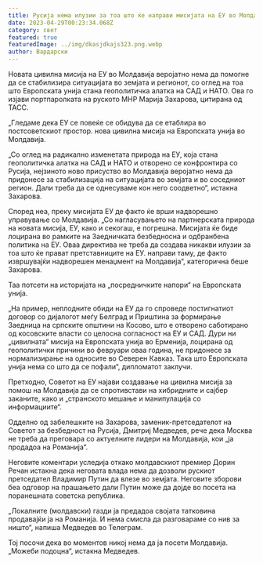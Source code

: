 ```yaml
---
title: Русија нема илузии за тоа што ќе направи мисијата на ЕУ во Молдавија
date: 2023-04-29T00:23:34.068Z
category: свет
featured: true
featuredImage: ../img/dkasjdkajs323.png.webp
author: Вардарски
---
```


Новата цивилна мисија на ЕУ во Молдавија веројатно нема да помогне да се стабилизира ситуацијата во земјата и регионот, со оглед на тоа што Европската унија стана геополитичка алатка на САД и НАТО. Ова го изјави портпаролката на руското МНР Марија Захарова, цитирана од ТАСС.

„Гледаме дека ЕУ се повеќе се обидува да се етаблира во постсоветскиот простор. нова цивилна мисија на Европската унија во Молдавија.

„Со оглед на радикално изменетата природа на ЕУ, која стана геополитичка алатка на САД и НАТО и отворено се конфронтира со Русија, нејзиното ново присуство во Молдавија веројатно нема да придонесе за стабилизација на ситуацијата во земјата и во соседниот регион. Дали треба да се однесуваме кон него соодветно“, истакна Захарова.

Според неа, преку мисијата ЕУ де факто ќе врши надворешно управување со Молдавија. „Со нагласувањето на партнерската природа на новата мисија, ЕУ, како и секогаш, е погрешна. Мисијата ќе биде лоцирана во рамките на Заедничката безбедносна и одбранбена политика на ЕУ. Оваа директива не треба да создава никакви илузии за тоа што ќе прават претставниците на ЕУ. направи таму, де факто извршувајќи надворешен менаџмент на Молдавија“, категорична беше Захарова.

Таа потсети на историјата на „посредничките напори“ на Европската унија.

„На пример, неплодните обиди на ЕУ да го спроведе постигнатиот договор со дијалогот меѓу Белград и Приштина за формирање Заедница на српските општини на Косово, што е отворено саботирано од косовските власти со целосна согласност на ЕУ и САД. Дури ни „цивилната“ мисија на Европската унија во Ерменија, лоцирана од геополитички причини во февруари оваа година, не придонесе за нормализирање на односите во Северен Кавказ. Така што Европската унија нема со што да се пофали“, дипломатот заклучи.

Претходно, Советот на ЕУ најави создавање на цивилна мисија за помош на Молдавија да се спротивстави на хибридните и сајбер заканите, како и „странското мешање и манипулација со информациите“.

Одделно од забелешките на Захарова, заменик-претседателот на Советот за безбедност на Русија, Дмитриј Медведев, рече дека Москва не треба да преговара со актуелните лидери на Молдавија, кои „ја продадоа на Романија“.

Неговите коментари уследија откако молдавскиот премиер Дорин Речан истакна дека неговата влада нема да дозволи рускиот претседател Владимир Путин да влезе во земјата. Неговите зборови беа одговор на прашањето дали Путин може да дојде во посета на поранешната советска република.

„Локалните (молдавски) газди ја предадоа својата татковина продавајќи ја на Романија. И нема смисла да разговараме со нив за ништо“, напиша Медведев во Телеграм.

Тој посочи дека во моментов никој нема да ја посети Молдавија. „Можеби подоцна“, истакна Медведев.
